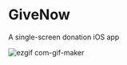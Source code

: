 # GiveNow
A single-screen donation iOS app

![ezgif com-gif-maker](https://user-images.githubusercontent.com/29238419/135742696-1fa2e36e-a97a-4fd2-8007-33875bdae4c0.gif)
